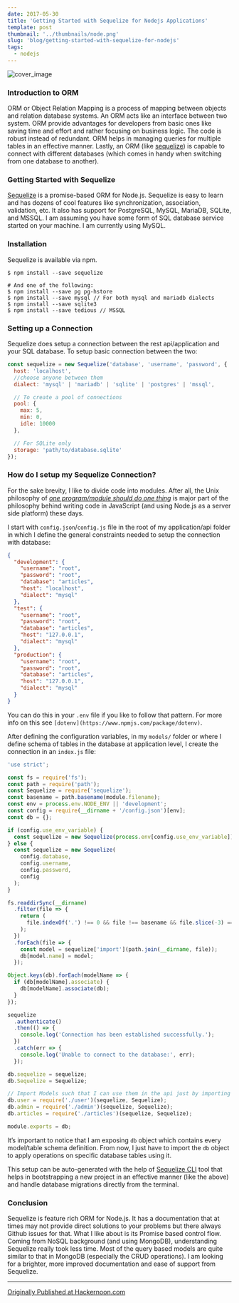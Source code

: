 ```yaml
---
date: 2017-05-30
title: 'Getting Started with Sequelize for Nodejs Applications'
template: post
thumbnail: '../thumbnails/node.png'
slug: 'blog/getting-started-with-sequelize-for-nodejs'
tags:
  - nodejs
---
```


![cover_image](https://miro.medium.com/max/1400/0*ShbzlvZjT-VI72oW.png)

### Introduction to ORM

ORM or Object Relation Mapping is a process of mapping between objects and relation database systems. An ORM acts like an interface between two system. ORM provide advantages for developers from basic ones like saving time and effort and rather focusing on business logic. The code is robust instead of redundant. ORM helps in managing queries for multiple tables in an effective manner. Lastly, an ORM (like [sequelize](http://docs.sequelizejs.com/en/v3/)) is capable to connect with different databases (which comes in handy when switching from one database to another).

### Getting Started with Sequelize

[Sequelize](https://github.com/sequelize/sequelize) is a promise-based ORM for Node.js. Sequelize is easy to learn and has dozens of cool features like synchronization, association, validation, etc. It also has support for PostgreSQL, MySQL, MariaDB, SQLite, and MSSQL. I am assuming you have some form of SQL database service started on your machine. I am currently using MySQL.

### Installation

Sequelize is available via npm.

```shell
$ npm install --save sequelize

# And one of the following:
$ npm install --save pg pg-hstore
$ npm install --save mysql // For both mysql and mariadb dialects
$ npm install --save sqlite3
$ npm install --save tedious // MSSQL
```

### Setting up a Connection

Sequelize does setup a connection between the rest api/application and your SQL database. To setup basic connection between the two:

```js
const sequelize = new Sequelize('database', 'username', 'password', {
  host: 'localhost',
  //choose anyone between them
  dialect: 'mysql' | 'mariadb' | 'sqlite' | 'postgres' | 'mssql',

  // To create a pool of connections
  pool: {
    max: 5,
    min: 0,
    idle: 10000
  },

  // For SQLite only
  storage: 'path/to/database.sqlite'
});
```

### How do I setup my Sequelize Connection?

For the sake brevity, I like to divide code into modules. After all, the Unix philosophy of [_one program/module should do one thing_](https://amandeepmittal.github.io/blog/2017/04/05/The-Node-Way-Philosophy-of-a-Platform/) is major part of the philosophy behind writing code in JavaScript (and using Node.js as a server side platform) these days.

I start with `config.json`/`config.js` file in the root of my application/api folder in which I define the general constraints needed to setup the connection with database:

```json
{
  "development": {
    "username": "root",
    "password": "root",
    "database": "articles",
    "host": "localhost",
    "dialect": "mysql"
  },
  "test": {
    "username": "root",
    "password": "root",
    "database": "articles",
    "host": "127.0.0.1",
    "dialect": "mysql"
  },
  "production": {
    "username": "root",
    "password": "root",
    "database": "articles",
    "host": "127.0.0.1",
    "dialect": "mysql"
  }
}
```

You can do this in your `.env` file if you like to follow that pattern. For more info on this see `[dotenv](https://www.npmjs.com/package/dotenv)`.

After defining the configuration variables, in my `models/` folder or where I define schema of tables in the database at application level, I create the connection in an `index.js` file:

```js
'use strict';

const fs = require('fs');
const path = require('path');
const Sequelize = require('sequelize');
const basename = path.basename(module.filename);
const env = process.env.NODE_ENV || 'development';
const config = require(__dirname + '/config.json')[env];
const db = {};

if (config.use_env_variable) {
  const sequelize = new Sequelize(process.env[config.use_env_variable]);
} else {
  const sequelize = new Sequelize(
    config.database,
    config.username,
    config.password,
    config
  );
}

fs.readdirSync(__dirname)
  .filter(file => {
    return (
      file.indexOf('.') !== 0 && file !== basename && file.slice(-3) === '.js'
    );
  })
  .forEach(file => {
    const model = sequelize['import'](path.join(__dirname, file));
    db[model.name] = model;
  });

Object.keys(db).forEach(modelName => {
  if (db[modelName].associate) {
    db[modelName].associate(db);
  }
});

sequelize
  .authenticate()
  .then(() => {
    console.log('Connection has been established successfully.');
  })
  .catch(err => {
    console.log('Unable to connect to the database:', err);
  });

db.sequelize = sequelize;
db.Sequelize = Sequelize;

// Import Models such that I can use them in the api just by importing 'db'
db.user = require('./user')(sequelize, Sequelize);
db.admin = require('./admin')(sequelize, Sequelize);
db.articles = require('./articles')(sequelize, Sequelize);

module.exports = db;
```

It’s important to notice that I am exposing `db` object which contains every model/table schema definition. From now, I just have to import the `db` object to apply operations on specific database tables using it.

This setup can be auto-generated with the help of [Sequelize CLI](https://github.com/sequelize/cli) tool that helps in bootstrapping a new project in an effective manner (like the above) and handle database migrations directly from the terminal.

### Conclusion

Sequelize is feature rich ORM for Node.js. It has a documentation that at times may not provide direct solutions to your problems but there always Github issues for that. What I like about is its Promise based control flow. Coming from NoSQL background (and using MongoDB), understanding Sequelize really took less time. Most of the query based models are quite similar to that in MongoDB (especially the CRUD operations). I am looking for a brighter, more improved documentation and ease of support from Sequelize.

---

[Originally Published at Hackernoon.com](https://medium.com/hackernoon/getting-started-with-sequelize-for-nodejs-applications-2854c58ffb8c)
